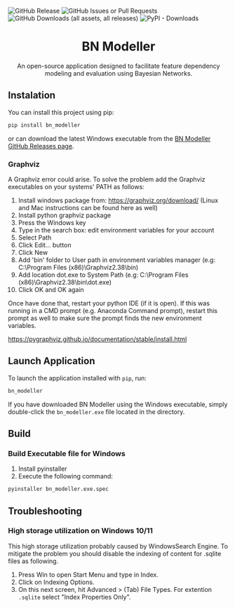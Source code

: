 ![GitHub Release](https://img.shields.io/github/v/release/Digiratory/bayes_model?link=https%3A%2F%2Fgithub.com%2FDigiratory%2Fbayes_model%2Freleases)
![GitHub Issues or Pull Requests](https://img.shields.io/github/issues/Digiratory/bayes_model?link=https%3A%2F%2Fgithub.com%2FDigiratory%2Fbayes_model%2Fissues)
![GitHub Downloads (all assets, all releases)](https://img.shields.io/github/downloads/Digiratory/bayes_model/total?label=GitHub%20Downloads)
![PyPI - Downloads](https://img.shields.io/pypi/dm/bn_modeller?label=PyPI%20-%20Downloads&link=https%3A%2F%2Fpypi.org%2Fproject%2Fbn-modeller%2F)

<p align="center">
    <h1 align="center">BN Modeller</h1>
    <p align="center">An open-source application designed to facilitate feature dependency modeling and evaluation using Bayesian Networks.</p>
</p>

## Instalation

You can install this project using pip:

```bash
pip install bn_modeller
```

or can download the latest Windows executable from the [BN Modeller GitHub Releases page](https://github.com/Digiratory/bayes_model/releases).

### Graphviz

A Graphviz error could arise. To solve the problem add the Graphviz executables on your systems' PATH as follows:

1. Install windows package from: <https://graphviz.org/download/> (Linux and Mac instructions can be found here as well)
2. Install python graphviz package
3. Press the Windows key
4. Type in the search box: edit environment variables for your account
5. Select Path
6. Click Edit… button
7. Click New
8. Add 'bin' folder to User path in environment variables manager (e.g: C:\Program Files (x86)\Graphviz2.38\bin)
9. Add location dot.exe to System Path (e.g: C:\Program Files (x86)\Graphviz2.38\bin\dot.exe)
10. Click OK and OK again

Once have done that, restart your python IDE (if it is open). If this was running in a CMD prompt (e.g.
Anaconda Command prompt), restart this prompt as well to make sure the prompt finds the new
environment variables.

<https://pygraphviz.github.io/documentation/stable/install.html>

## Launch Application

To launch the application installed with `pip`, run:

```bash
bn_modeller
```

If you have downloaded BN Modeller using the Windows executable, simply double-click the `bn_modeller.exe` file located in the directory.

## Build

### Build Executable file for Windows

1. Install pyinstaller
2. Execute the following command:

```bash
pyinstaller bn_modeller.exe.spec
```

## Troubleshooting

### High storage utilization on Windows 10/11

This high storage utilization probably caused by WindowsSearch Engine. To mitigate the problem you should disable the indexing of content for .sqlite files as following.

1. Press Win to open Start Menu and type in Index.
2. Click on Indexing Options.
3. On this next screen, hit Advanced > (Tab) File Types. For extention `.sqlite` select "Index Properties Only".
